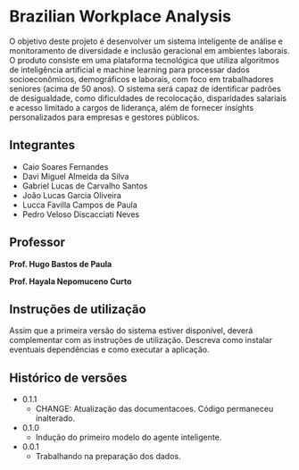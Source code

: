 # Brazilian Workplace Analysis

O objetivo deste projeto é desenvolver um sistema inteligente de análise e monitoramento de diversidade e inclusão geracional em ambientes laborais. O produto consiste em uma plataforma tecnológica que utiliza algoritmos de inteligência artificial e machine learning para processar dados socioeconômicos, demográficos e laborais, com foco em trabalhadores seniores (acima de 50 anos). O sistema será capaz de identificar padrões de desigualdade, como dificuldades de recolocação, disparidades salariais e acesso limitado a cargos de liderança, além de fornecer insights personalizados para empresas e gestores públicos.
## Integrantes

* Caio Soares Fernandes
* Davi Miguel Almeida da Silva
*  Gabriel Lucas de Carvalho Santos
* João Lucas Garcia Oliveira
* Lucca Favilla Campos de Paula
* Pedro Veloso Discacciati Neves
  
## Professor 

**Prof. Hugo Bastos de Paula**

**Prof. Hayala Nepomuceno Curto**

## Instruções de utilização

Assim que a primeira versão do sistema estiver disponível, deverá complementar com as instruções de utilização. Descreva como instalar eventuais dependências e como executar a aplicação.

## Histórico de versões

* 0.1.1
    * CHANGE: Atualização das documentacoes. Código permaneceu inalterado.
* 0.1.0
    * Indução do primeiro modelo do agente inteligente.
* 0.0.1
    * Trabalhando na preparação dos dados.

